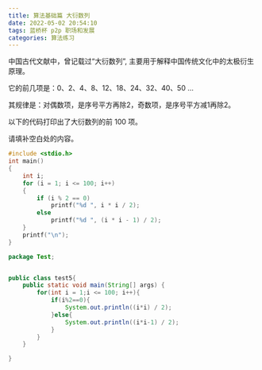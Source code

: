 ```yaml
---
title: 算法基础篇 大衍数列
date: 2022-05-02 20:54:10
tags: 蓝桥杯 p2p 职场和发展
categories: 算法练习
---
```


<!--more-->

中国古代文献中，曾记载过“大衍数列”, 主要用于解释中国传统文化中的太极衍生原理。

它的前几项是：0、2、4、8、12、18、24、32、40、50 …

其规律是：对偶数项，是序号平方再除2，奇数项，是序号平方减1再除2。

以下的代码打印出了大衍数列的前 100 项。

请填补空白处的内容。

```cpp
#include <stdio.h>
int main()
{
    int i;
    for (i = 1; i <= 100; i++)
    {
        if (i % 2 == 0)
            printf("%d ", i * i / 2);
        else
            printf("%d ", (i * i - 1) / 2);
    }
    printf("\n");
}
```

```java
package Test;


public class test5{
    public static void main(String[] args) {
        for(int i = 1;i <= 100; i++){
            if(i%2==0){
                System.out.println((i*i) / 2);
            }else{
                System.out.println((i*i-1) / 2);
            }
        }
    }

}
```
